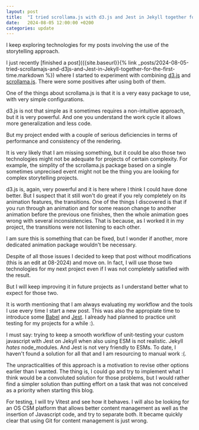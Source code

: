 ```yaml
---
layout: post
title:  "I tried scrollama.js with d3.js and Jest in Jekyll together for the first time"
date:   2024-08-05 12:00:00 +0200
categories: update
---
```



I keep exploring technologies for my posts involving the use of the storytelling approach.

I just recently [finished a post]({{site.baseurl}}{% link _posts/2024-08-05-tried-scrollamajs-and-d3js-and-Jest-in-Jekyll-together-for-the-first-time.markdown %}) where I started to experiment with combining [d3.js](https://d3js.org/) and [scrollama.js](https://github.com/russellsamora/scrollama). There were some positives after using both of them.

One of the things about scrollama.js is that it is a very easy package to use, with very simple configurations.

d3.js is not that simple as it sometimes requires a non-intuitive approach, but it is very powerful. And one you understand the work cycle it allows more generalization and less code.

But my project ended with a couple of serious deficiencies in terms of performance and consistency of the rendering. 

It is very likely that I am missing something, but it could be also those two technologies might not be adequate for projects of certain complexity. For example, the simplity of the scrollama.js package based on a single sometimes unprecised event might not be the thing you are looking for complex storytelling projects.

d3.js is, again, very powerful and it is here where I think I could have done better. But I suspect that it still won't do great if you rely completely on its animation features, the transitions. One of the things I discovered is that if you run through an animation and for some reason change to another animation before the previous one finishes, then the whole animation goes wrong with several inconsistencies. That is because, as I worked it in my project, the transitions were not listening to each other.

I am sure this is something that can be fixed, but I wonder if another, more dedicated animation package wouldn't be necessary.

Despite of all those issues I decided to keep that post without modifications (this is an edit at 08-2024) and move on. In fact, I will use those two technologies for my next project even if I was not completely satisfied with the result.

But I will keep improving it in future projects as I understand better what to expect for those two.

It is worth mentioning that I am always evaluating my workflow and the tools I use every time I start a new post. This was also the appropiate time to introduce some [Babel](https://babeljs.io/) and [Jest](https://jestjs.io/). I already had planned to practice unit testing for my projects for a while :).

I must say: trying to keep a smooth workflow of unit-testing your custom javascript with Jest on Jekyll when also using ESM is not realistic. Jekyll *hates* node_modules. And Jest is not very friendly to ESMs. To date, I haven't found a solution for all that and I am resourcing to manual work :(.

The unpracticalities of this approach is a motivation to revise other options earlier than I wanted. The thing is, I could go and try to implement what I think would be a convoluted solution for those problems, but I would rather find a simpler solution than putting effort on a task that was not conceived as a priority when starting this blog.

For testing, I will try Vitest and see how it behaves. I will also be looking for an OS CSM platform that allows better content management as well as the insertion of Javascript code, and try to separate both. It became quickly clear that using Git for content management is just wrong.